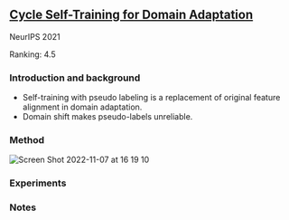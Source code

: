 ## [Cycle Self-Training for Domain Adaptation](https://arxiv.org/abs/2103.03571)
NeurIPS 2021

Ranking: 4.5
### Introduction and background
- Self-training with pseudo labeling is a replacement of original feature alignment in domain adaptation.
- Domain shift makes pseudo-labels unreliable.

### Method
![Screen Shot 2022-11-07 at 16 19 10](https://user-images.githubusercontent.com/46414159/200239162-01979919-4579-47ac-a188-cfe5760eeba6.png)

### Experiments

### Notes

